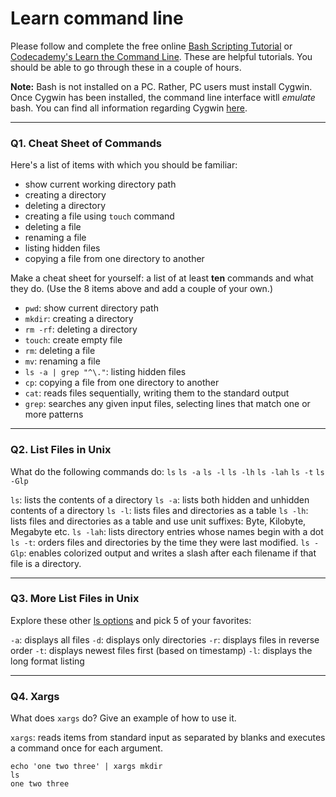 # Learn command line

Please follow and complete the free online [Bash Scripting Tutorial](https://ryanstutorials.net/bash-scripting-tutorial/) or [Codecademy's Learn the Command Line](https://www.codecademy.com/learn/learn-the-command-line). These are helpful tutorials. You should be able to go through these in a couple of hours.

**Note:** Bash is not installed on a PC. Rather, PC users must install Cygwin. Once Cygwin has been installed, the command line interface witll _emulate_ bash. You can find all information regarding Cygwin [here](https://www.cygwin.com/).

---

### Q1.  Cheat Sheet of Commands

Here's a list of items with which you should be familiar:
* show current working directory path
* creating a directory
* deleting a directory
* creating a file using `touch` command
* deleting a file
* renaming a file
* listing hidden files
* copying a file from one directory to another

Make a cheat sheet for yourself: a list of at least **ten** commands and what they do.  (Use the 8 items above and add a couple of your own.)

* `pwd`: show current directory path
* `mkdir`: creating a directory
* `rm -rf`: deleting a directory
* `touch`: create empty file
* `rm`: deleting a file
* `mv`: renaming a file
* `ls -a | grep "^\."`: listing hidden files
* `cp`: copying a file from one directory to another
* `cat`: reads files sequentially, writing them to the standard output
* `grep`: searches any given input files, selecting lines that match one or more patterns

---

### Q2.  List Files in Unix

What do the following commands do:
`ls`
`ls -a`
`ls -l`
`ls -lh`
`ls -lah`
`ls -t`
`ls -Glp`

`ls`: lists the contents of a directory
`ls -a`: lists both hidden and unhidden contents of a directory
`ls -l`: lists files and directories as a table
`ls -lh`: lists files and directories as a table and use unit suffixes: Byte, Kilobyte, Megabyte etc.
`ls -lah`:  lists directory entries whose names begin with a dot
`ls -t`: orders files and directories by the time they were last modified.
`ls -Glp`: enables colorized output and writes a slash after each filename if that file is a directory.

---

### Q3.  More List Files in Unix

Explore these other [ls options](http://www.techonthenet.com/unix/basic/ls.php) and pick 5 of your favorites:

`-a`: displays all files
`-d`: displays only directories
`-r`: displays files in reverse order
`-t`: displays newest files first (based on timestamp)
`-l`: displays the long format listing

---

### Q4.  Xargs

What does `xargs` do? Give an example of how to use it.

`xargs`: reads items from standard input as separated by blanks and executes a command once for each argument.
```shell
echo 'one two three' | xargs mkdir
ls
one two three
```


